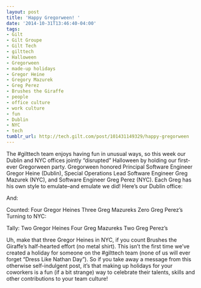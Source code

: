 ```yaml
---
layout: post
title: 'Happy Gregorween! '
date: '2014-10-31T13:46:40-04:00'
tags:
- Gilt
- Gilt Groupe
- Gilt Tech
- gilttech
- Halloween
- Gregorween
- made-up holidays
- Gregor Heine
- Gregory Mazurek
- Greg Perez
- Brushes the Giraffe
- people
- office culture
- work culture
- fun
- Dublin
- NYC
- tech
tumblr_url: http://tech.gilt.com/post/101431149329/happy-gregorween
---
```


The #gilttech team enjoys having fun in unusual ways, so this week our Dublin and NYC offices jointly “disrupted” Halloween by holding our first-ever Gregorween party. Gregorween honored Principal Software Engineer Gregor Heine (Dublin), Special Operations Lead Software Engineer Greg Mazurek (NYC), and Software Engineer Greg Perez (NYC). Each Greg has his own style to emulate–and emulate we did!
Here’s our Dublin office:

And:

Counted:
Four Gregor Heines
Three Greg Mazureks
Zero Greg Perez’s
Turning to NYC:

Tally:
Two Gregor Heines
Four Greg Mazureks
Two Greg Perez’s

Uh, make that three Gregor Heines in NYC, if you count Brushes the Giraffe’s half-hearted effort (no metal shirt).
This isn’t the first time we’ve created a holiday for someone on the #gilttech team (none of us will ever forget “Dress Like Nathan Day”). So if you take away a message from this otherwise self-indulgent post, it’s that making up holidays for your coworkers is a fun (if a bit strange) way to celebrate their talents, skills and other contributions to your team culture!

